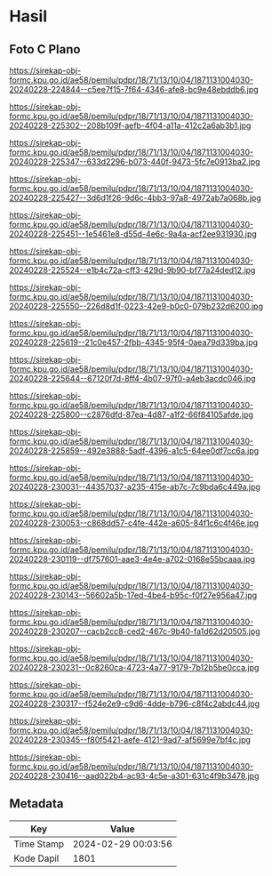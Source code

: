 # Hasil

## Foto C Plano

https://sirekap-obj-formc.kpu.go.id/ae58/pemilu/pdpr/18/71/13/10/04/1871131004030-20240228-224844--c5ee7f15-7f64-4346-afe8-bc9e48ebddb6.jpg

https://sirekap-obj-formc.kpu.go.id/ae58/pemilu/pdpr/18/71/13/10/04/1871131004030-20240228-225302--208b109f-aefb-4f04-a11a-412c2a6ab3b1.jpg

https://sirekap-obj-formc.kpu.go.id/ae58/pemilu/pdpr/18/71/13/10/04/1871131004030-20240228-225347--633d2296-b073-440f-9473-5fc7e0913ba2.jpg

https://sirekap-obj-formc.kpu.go.id/ae58/pemilu/pdpr/18/71/13/10/04/1871131004030-20240228-225427--3d6d1f26-9d6c-4bb3-97a8-4972ab7a068b.jpg

https://sirekap-obj-formc.kpu.go.id/ae58/pemilu/pdpr/18/71/13/10/04/1871131004030-20240228-225451--1e5461e8-d55d-4e6c-9a4a-acf2ee931930.jpg

https://sirekap-obj-formc.kpu.go.id/ae58/pemilu/pdpr/18/71/13/10/04/1871131004030-20240228-225524--e1b4c72a-cff3-429d-9b90-bf77a24ded12.jpg

https://sirekap-obj-formc.kpu.go.id/ae58/pemilu/pdpr/18/71/13/10/04/1871131004030-20240228-225550--226d8d1f-0223-42e9-b0c0-079b232d6200.jpg

https://sirekap-obj-formc.kpu.go.id/ae58/pemilu/pdpr/18/71/13/10/04/1871131004030-20240228-225619--21c0e457-2fbb-4345-95f4-0aea79d339ba.jpg

https://sirekap-obj-formc.kpu.go.id/ae58/pemilu/pdpr/18/71/13/10/04/1871131004030-20240228-225644--67120f7d-8ff4-4b07-97f0-a4eb3acdc046.jpg

https://sirekap-obj-formc.kpu.go.id/ae58/pemilu/pdpr/18/71/13/10/04/1871131004030-20240228-225800--c2876dfd-87ea-4d87-a1f2-66f84105afde.jpg

https://sirekap-obj-formc.kpu.go.id/ae58/pemilu/pdpr/18/71/13/10/04/1871131004030-20240228-225859--492e3888-5adf-4396-a1c5-64ee0df7cc6a.jpg

https://sirekap-obj-formc.kpu.go.id/ae58/pemilu/pdpr/18/71/13/10/04/1871131004030-20240228-230031--44357037-a235-415e-ab7c-7c9bda6c449a.jpg

https://sirekap-obj-formc.kpu.go.id/ae58/pemilu/pdpr/18/71/13/10/04/1871131004030-20240228-230053--c868dd57-c4fe-442e-a605-84f1c6c4f46e.jpg

https://sirekap-obj-formc.kpu.go.id/ae58/pemilu/pdpr/18/71/13/10/04/1871131004030-20240228-230119--df757601-aae3-4e4e-a702-0168e55bcaaa.jpg

https://sirekap-obj-formc.kpu.go.id/ae58/pemilu/pdpr/18/71/13/10/04/1871131004030-20240228-230143--56602a5b-17ed-4be4-b95c-f0f27e956a47.jpg

https://sirekap-obj-formc.kpu.go.id/ae58/pemilu/pdpr/18/71/13/10/04/1871131004030-20240228-230207--cacb2cc8-ced2-467c-9b40-fa1d62d20505.jpg

https://sirekap-obj-formc.kpu.go.id/ae58/pemilu/pdpr/18/71/13/10/04/1871131004030-20240228-230231--0c8260ca-4723-4a77-9179-7b12b5be0cca.jpg

https://sirekap-obj-formc.kpu.go.id/ae58/pemilu/pdpr/18/71/13/10/04/1871131004030-20240228-230317--f524e2e9-c9d6-4dde-b796-c8f4c2abdc44.jpg

https://sirekap-obj-formc.kpu.go.id/ae58/pemilu/pdpr/18/71/13/10/04/1871131004030-20240228-230345--f80f5421-aefe-4121-9ad7-af5699e7bf4c.jpg

https://sirekap-obj-formc.kpu.go.id/ae58/pemilu/pdpr/18/71/13/10/04/1871131004030-20240228-230416--aad022b4-ac93-4c5e-a301-631c4f9b3478.jpg


## Metadata

| Key        | Value               |
| ---------- | ------------------- |
| Time Stamp | 2024-02-29 00:03:56 |
| Kode Dapil | 1801                |




